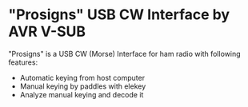"Prosigns" USB CW Interface by AVR V-SUB
========================================

"Prosigns" is a USB CW (Morse) Interface for ham radio with following features:

 * Automatic keying from host computer
 * Manual keying by paddles with elekey
 * Analyze manual keying and decode it


